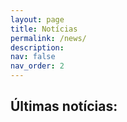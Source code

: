 ```yaml
---
layout: page
title: Notícias
permalink: /news/
description: 
nav: false
nav_order: 2
---
```


<h2>Últimas notícias:</h2>
<ul id="noticias-ghost"></ul>

<script>
  fetch("https://api.rss2json.com/v1/api.json?rss_url=https://news.ayty.org/rss/")
    .then(response => response.json())
    .then(data => {
      const container = document.getElementById("noticias-ghost");
      data.items.slice(0, 5).forEach(post => {
        const li = document.createElement("li");
        li.innerHTML = `<a href="${post.link}" target="_blank">${post.title}</a>`;
        container.appendChild(li);
      });
    })
    .catch(error => {
      console.error("Erro ao carregar o feed:", error);
    });
</script>